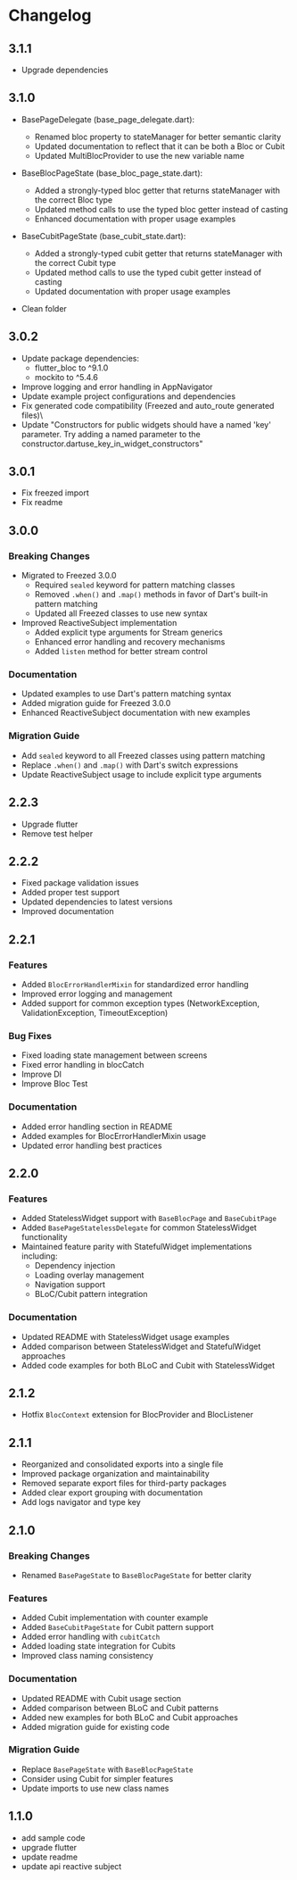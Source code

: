 # Changelog

## 3.1.1

* Upgrade dependencies

## 3.1.0

* BasePageDelegate (base_page_delegate.dart):
  * Renamed bloc property to stateManager for better semantic clarity
  * Updated documentation to reflect that it can be both a Bloc or Cubit
  * Updated MultiBlocProvider to use the new variable name
* BaseBlocPageState (base_bloc_page_state.dart):

  * Added a strongly-typed bloc getter that returns stateManager with the correct Bloc type
  * Updated method calls to use the typed bloc getter instead of casting
  * Enhanced documentation with proper usage examples
* BaseCubitPageState (base_cubit_state.dart):
  * Added a strongly-typed cubit getter that returns stateManager with the correct Cubit type
  * Updated method calls to use the typed cubit getter instead of casting
  * Updated documentation with proper usage examples
* Clean folder

## 3.0.2

* Update package dependencies:
  * flutter_bloc to ^9.1.0
  * mockito to ^5.4.6
* Improve logging and error handling in AppNavigator
* Update example project configurations and dependencies
* Fix generated code compatibility (Freezed and auto_route generated files)\
* Update "Constructors for public widgets should have a named 'key' parameter.
Try adding a named parameter to the constructor.dartuse_key_in_widget_constructors"

## 3.0.1

* Fix freezed import
* Fix readme

## 3.0.0

### Breaking Changes

* Migrated to Freezed 3.0.0
  * Required `sealed` keyword for pattern matching classes
  * Removed `.when()` and `.map()` methods in favor of Dart's built-in pattern matching
  * Updated all Freezed classes to use new syntax
* Improved ReactiveSubject implementation
  * Added explicit type arguments for Stream generics
  * Enhanced error handling and recovery mechanisms
  * Added `listen` method for better stream control

### Documentation

* Updated examples to use Dart's pattern matching syntax
* Added migration guide for Freezed 3.0.0
* Enhanced ReactiveSubject documentation with new examples

### Migration Guide

* Add `sealed` keyword to all Freezed classes using pattern matching
* Replace `.when()` and `.map()` with Dart's switch expressions
* Update ReactiveSubject usage to include explicit type arguments

## 2.2.3

* Upgrade flutter
* Remove test helper

## 2.2.2

* Fixed package validation issues
* Added proper test support
* Updated dependencies to latest versions
* Improved documentation

## 2.2.1

### Features

* Added `BlocErrorHandlerMixin` for standardized error handling
* Improved error logging and management
* Added support for common exception types (NetworkException, ValidationException, TimeoutException)

### Bug Fixes

* Fixed loading state management between screens
* Fixed error handling in blocCatch
* Improve DI
* Improve Bloc Test

### Documentation

* Added error handling section in README
* Added examples for BlocErrorHandlerMixin usage
* Updated error handling best practices

## 2.2.0

### Features

* Added StatelessWidget support with `BaseBlocPage` and `BaseCubitPage`
* Added `BasePageStatelessDelegate` for common StatelessWidget functionality
* Maintained feature parity with StatefulWidget implementations including:
  * Dependency injection
  * Loading overlay management
  * Navigation support
  * BLoC/Cubit pattern integration

### Documentation

* Updated README with StatelessWidget usage examples
* Added comparison between StatelessWidget and StatefulWidget approaches
* Added code examples for both BLoC and Cubit with StatelessWidget

## 2.1.2

* Hotfix `BlocContext` extension for BlocProvider and BlocListener

## 2.1.1

* Reorganized and consolidated exports into a single file
* Improved package organization and maintainability
* Removed separate export files for third-party packages
* Added clear export grouping with documentation
* Add logs navigator and type key

## 2.1.0

### Breaking Changes

* Renamed `BasePageState` to `BaseBlocPageState` for better clarity

### Features

* Added Cubit implementation with counter example
* Added `BaseCubitPageState` for Cubit pattern support
* Added error handling with `cubitCatch`
* Added loading state integration for Cubits
* Improved class naming consistency

### Documentation

* Updated README with Cubit usage section
* Added comparison between BLoC and Cubit patterns
* Added new examples for both BLoC and Cubit approaches
* Added migration guide for existing code

### Migration Guide

* Replace `BasePageState` with `BaseBlocPageState`
* Consider using Cubit for simpler features
* Update imports to use new class names

## 1.1.0

* add sample code
* upgrade flutter
* update readme
* update api reactive subject
